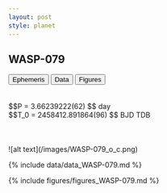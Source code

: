 ```yaml
---
layout: post
style: planet
---
```

<script src="../js/planets.js"></script>

## WASP-079

<!-- Tab links -->
<div class="tab">
<button class="tablinks" onclick="openCity(event, 'Ephemeris')">Ephemeris</button>
<button class="tablinks" onclick="openCity(event, 'Data')">Data</button>
<button class="tablinks" onclick="openCity(event, 'Figures')">Figures</button>
</div>

<!-- Tab content -->
<div id="Ephemeris" class="tabcontent" markdown="1">
<br/><br/>
$$P = 3.66239222(62) $$ day <br/>
$$T_0 = 2458412.891864(96) $$ BJD TDB
<br/><br/>
<br/><br/>
![alt text](/images/WASP-079_o_c.png)
</div>


<div id="Data" class="tabcontent" markdown="1">

{% include data/data_WASP-079.md %}

</div>

<div id="Figures" class="tabcontent" markdown="1">
{% include figures/figures_WASP-079.md %}
</div>


<script src="../js/tabs.js"></script>


